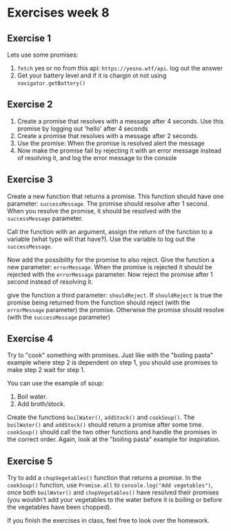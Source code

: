 # Exercises week 8

## Exercise 1

Lets use some promises:

1. `fetch` yes or no from this api: `https://yesno.wtf/api`. log out the answer
1. Get your battery level and if it is chargin ot not using `navigator.getBattery()`

## Exercise 2

1. Create a promise that resolves with a message after 4 seconds. Use this promise by logging out 'hello' after 4 seconds
1. Create a promise that resolves with a message after 2 seconds.
1. Use the promise: When the promise is resolved alert the message
1. Now make the promise fail by rejecting it with an error message instead of resolving it, and log the error message to the console

## Exercise 3

Create a new function that returns a promise. This function should have one parameter: `successMessage`.
The promise should resolve after 1 second. When you resolve the promise, it should be resolved with the `successMessage` parameter.

Call the function with an argument, assign the return of the function to a variable (what type will that have?). Use the variable to log out the `successMessage`.

Now add the possibility for the promise to also reject. Give the function a new parameter: `errorMessage`. When the promise is rejected it should be rejected with the `errorMessage` parameter.
Now reject the promise after 1 second instead of resolving it.

give the function a third parameter: `shouldReject`. If `shouldReject` is true the promise being returned from the function should reject (with the `errorMessage` parameter) the promise. Otherwise the promise should resolve (with the `successMessage` parameter)

## Exercise 4

Try to "cook" something with promises. Just like with the "boiling pasta" example where step 2 is dependent on step 1, you should use promises to make step 2 wait for step 1.

You can use the example of soup:

1. Boil water.
2. Add broth/stock.

Create the functions `boilWater()`, `addStock()` and `cookSoup()`. The `boilWater()` and `addStock()` should return a promise after some time. `cookSoup()` should call the two other functions and handle the promises in the correct order. Again, look at the "boiling pasta" example for inspiration.

## Exercise 5

Try to add a `chopVegetables()` function that returns a promise. In the `cookSoup()` function, use `Promise.all` to `console.log("Add vegetables")`, once both `boilWater()` and `chopVegetables()` have resolved their promises (you wouldn't add your vegetables to the water before it is boiling or before the vegetables have been chopped).

If you finish the exercises in class, feel free to look over the homework.
